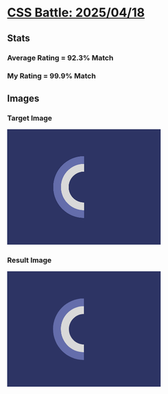 # [CSS Battle: 2025/04/18](https://cssbattle.dev/play/cW8fJAE6DkiTlq3Htkfi)

## Stats

### Average Rating = 92.3% Match

### My Rating = 99.9% Match

## Images

### Target Image

![](./images/target.png)

### Result Image

![](./images/result.png)

